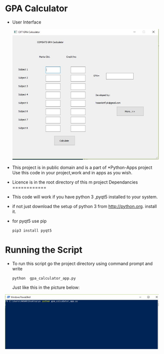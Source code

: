 # GPA Calculator

* User Interface  
  
  
  ![](https://github.com/hasanlatif/Snapchat-like-Filters-python/blob/master/Readme_pics/app_ui.JPG)

* This project is in public domain and is a part of *Python-Apps project Use this code in your project,work and in apps as you wish.
*  Licence is in the root directory of this m project
Dependancies
============
* This code will work if you have python 3 ,pyqt5  installed to your system.
* if not just download the setup of python 3 from http://python.org.
   install it.
 
* for pyqt5 use pip

      pip3 install pyqt5



 
Running the Script
==================

* To run this script go the project directory using command prompt and write 
   
      python  gpa_calculator_app.py
      
  Just like this in the picture below:
 
 
 ![](https://github.com/hasanlatif/Snapchat-like-Filters-python/blob/master/Readme_pics/app_run.JPG)
 

 
